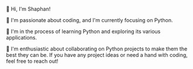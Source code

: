 👋 Hi, I'm Shaphan!

👀 I'm passionate about coding, and I'm currently focusing on Python.

🌱 I'm in the process of learning Python and exploring its various applications.

💞️ I'm enthusiastic about collaborating on Python projects to make them the best they can be. If you have any project ideas or need a hand with coding, feel free to reach out!

<!---
Shaphan7/Shaphan7 is a ✨ special ✨ repository because its `README.md` (this file) appears on your GitHub profile.
You can click the Preview link to take a look at your changes.
--->
